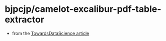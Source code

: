 # bjpcjp/camelot-excalibur-pdf-table-extractor

- from the [TowardsDataScience article](https://towardsdatascience.com/how-to-extract-tables-from-pdf-files-with-camelot-12ca6afd28dd)
